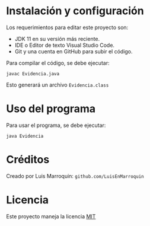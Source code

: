 # Instalación y configuración

Los requerimientos para editar este proyecto son:

* JDK 11 en su versión más reciente.
* IDE o Editor de texto Visual Studio Code.
* Git y una cuenta en GitHub para subir el código.

Para compilar el código, se debe ejecutar:

```shell
javac Evidencia.java
```

Esto generará un archivo `Evidencia.class`

# Uso del programa

Para usar el programa, se debe ejecutar:

```shell
java Evidencia
```

# Créditos

Creado por Luis Marroquin: `github.com/LuisEnMarroquin`

# Licencia

Este proyecto maneja la licencia [MIT](https://opensource.org/licenses/MIT)
